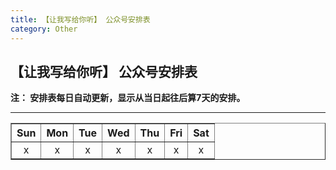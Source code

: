 ```yaml
---
title: 【让我写给你听】 公众号安排表
category: Other
---
```


<style type="text/css">
    td{
        text-align:center;
    }
</style>

## 【让我写给你听】 公众号安排表

**注： 安排表每日自动更新，显示从当日起往后算7天的安排。**

---

<table border="1">
<tr>
    <th id="h0">Sun</th>
    <th id="h1">Mon</th>
    <th id="h2">Tue</th>
    <th id="h3">Wed</th>
    <th id="h4">Thu</th>
    <th id="h5">Fri</th>
    <th id="h6">Sat</th>
</tr>
<tr>
    <td id="d0">x</td>
    <td id="d1">x</td>
    <td id="d2">x</td>
    <td id="d3">x</td>
    <td id="d4">x</td>
    <td id="d5">x</td>
    <td id="d6">x</td>
</tr>
</table>

<script type="text/javascript">
/* definition - start */
var th = new Array(7);
var td = new Array(7);
var day = new Array(7);
var person_num = 9;
var friends = new Array(person_num);
th[0] = "h0";
th[1] = "h1";
th[2] = "h2";
th[3] = "h3";
th[4] = "h4";
th[5] = "h5";
th[6] = "h6";
td[0] = "d0";
td[1] = "d1";
td[2] = "d2";
td[3] = "d3";
td[4] = "d4";
td[5] = "d5";
td[6] = "d6";
day[0] = "  星期日  ";
day[1] = "  星期一  ";
day[2] = "  星期二  ";
day[3] = "  星期三  ";
day[4] = "  星期四  ";
day[5] = "  星期五  ";
day[6] = "  星期六  ";
friends[0] = "码代码的";
friends[1] = "麦鱼x";
friends[2] = "欢喜";
friends[3] = "4KG";
friends[4] = "狐荼";
friends[5] = "学化学的";
friends[6] = "尚青空";
friends[7] = "青木";
friends[8] = "白日梦想家";
/* definition - end */

// calculate dates difference
function daysBetween(DateTwo, DateOne)  
{   
    var OneMonth = DateOne.substring(5,DateOne.lastIndexOf ('-'));  
    var OneDay = DateOne.substring(DateOne.length,DateOne.lastIndexOf ('-')+1);  
    var OneYear = DateOne.substring(0,DateOne.indexOf ('-'));  
    
    var cha=((Date.parse(DateTwo) - Date.parse(OneMonth+'/'+OneDay+'/'+OneYear)) / 86400000);   
    return Math.abs(cha);
}  

// write the weekdays
function weekdays(weekday)
{
    for(var i = 0; i < 7; i++){
            document.getElementById(th[i]).innerHTML=day[(weekday + i) % 7];
    }
}

function main()
{
    var begin_day = "2017-02-15"
    var begin_weekday = 3
    var begin_you = 0 // br
    var today = new Date();
    var today_weekday = today.getDay();
    var days = daysBetween(today.toLocaleDateString(), begin_day); // calculate the days between today and begin_day

    weekdays(today_weekday); // fill the table headers

    var count = 0;
    var i;
    for(i = 1; i <= days; i++){
        if((begin_weekday + i) % 7 == 1 || (begin_weekday + i) % 7 == 3 || (begin_weekday + i) % 7 == 5)
            count++;
    }

    var you = (begin_you + count) % (person_num - 1);
    
    if(today_weekday != 1 && today_weekday != 3 && today_weekday != 5)
        you = (you + 1) % (person_num - 1);

    for(i = 0; i < 7; i++){
        if((today_weekday + i) % 7 == 1 || (today_weekday + i) % 7 == 3 || (today_weekday + i) % 7 == 5){
            document.getElementById(td[i]).innerHTML = friends[you];
            you = (you + 1) % (person_num - 1);
        }
        else if((today_weekday + i) % 7 == 6){
            document.getElementById(td[i]).innerHTML = friends[8]; // dagai
        }
        else{
            document.getElementById(td[i]).innerHTML = "empty";            
        }
    }
}

main()

</script>
